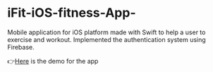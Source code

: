 # iFit-iOS-fitness-App-

Mobile application for iOS platform made with Swift to help a user to exercise and workout. Implemented the authentication system using Firebase.

👉[Here](https://drive.google.com/file/d/1prH8oeGtd4Fh0-CWD5D5Lu9wibkLma7g/view?usp=sharing) is the demo for the app 

